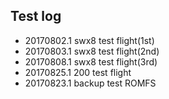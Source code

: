## Test log
* 20170802.1 swx8 test flight(1st)
* 20170803.1 swx8 test flight(2nd)
* 20170808.1 swx8 test flight(3rd)
* 20170825.1 200 test flight
* 20170823.1 backup test ROMFS 
